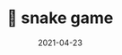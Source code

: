 ---
title: 🐍 snake game
layout: default
date: 2021-04-23
png: ./img/posts/snake_game.png
gif: ./img/posts/snake_game.gif
mp4: ./img/posts/snake_game.mp4
alt: snake game
page: https://github.com/shiki65536/snake-game
github: https://github.com/shiki65536/snake-game
page: 
category: Python
tag: [python, game]
description: Classic snake game. 

---
